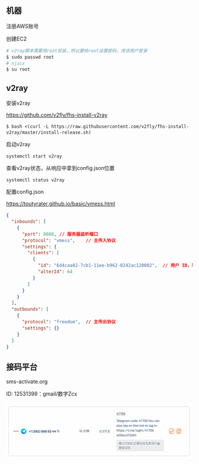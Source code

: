 ## 机器

注册AWS账号

创建EC2

```bash
# v2ray脚本需要用root安装，所以要给root设置密码，用该用户登录
$ sudo passwd root
# njzcx
$ su root
```

## v2ray

安装v2ray

https://github.com/v2fly/fhs-install-v2ray

```plain
$ bash <(curl -L https://raw.githubusercontent.com/v2fly/fhs-install-v2ray/master/install-release.sh)
```

启动v2ray

```plain
systemctl start v2ray
```

查看v2ray状态，从响应中拿到config.json位置

```plain
systemctl status v2ray
```

配置config.json

https://toutyrater.github.io/basic/vmess.html

```json
{
  "inbounds": [
    {
      "port": 8888, // 服务器监听端口
      "protocol": "vmess",    // 主传入协议
      "settings": {
        "clients": [
          {
            "id": "6d4caa82-7cb1-11ee-b962-0242ac120002",  // 用户 ID，客户端与服务器必须相同
            "alterId": 64
          }
        ]
      }
    }
  ],
  "outbounds": [
    {
      "protocol": "freedom",  // 主传出协议
      "settings": {}
    }
  ]
}
```

## 接码平台

sms-activate.org

ID: 12531399：gmail/数字Zcx

![img](./images/v2ray安装/1743056092696-7f0143af-05c7-45ef-868e-377a4ca65929.png)